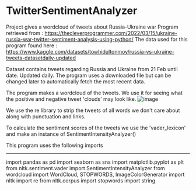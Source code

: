# TwitterSentimentAnalyzer
Project gives a wordcloud of tweets about Russia-Ukraine war
Program retrieved from : https://thecleverprogrammer.com/2022/03/15/ukraine-russia-war-twitter-sentiment-analysis-using-python/
The data used for this program found here : https://www.kaggle.com/datasets/towhidultonmoy/russia-vs-ukraine-tweets-datasetdaily-updated

Dataset contains tweets regarding Russia and Ukraine from 21 Feb until date. Updated daily. The program uses a downloaded file but can be changed later to automatically fetch the most recent data.

The program  makes a wordcloud of the tweets. We use it for seeing what the positive and negative tweet 'clouds' may look like.
![image](https://user-images.githubusercontent.com/39655509/179661553-9304c4be-f250-4e3c-bf2b-8be3ef4072d5.png)

We use the re library to strip the tweets of all words we don't care about along with punctuation and links. 

To calculate the sentiment scores of the tweets we use the 'vader_lexicon' and make an instance of SentimentIntensityAnalyzer()



This program uses the following imports 
___
import pandas as pd
import seaborn as sns
import matplotlib.pyplot as plt
from nltk.sentiment.vader import SentimentIntensityAnalyzer
from wordcloud import WordCloud, STOPWORDS, ImageColorGenerator
import nltk
import re
from nltk.corpus import stopwords
import string


